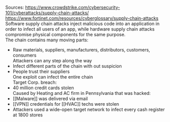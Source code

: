Sources:
https://www.crowdstrike.com/cybersecurity-101/cyberattacks/supply-chain-attacks/
https://www.fortinet.com/resources/cyberglossary/supply-chain-attacks
\
Software supply chain attacks inject malicious code into an application in order to infect all users of an app, while hardware supply chain attacks compromise physical components for the same purpose.
\
The chain contains many moving parts:
- Raw materials, suppliers, manufacturers, distributors, customers, consumers
\
Attackers can any step along the way
- Infect different parts of the chain with out suspicion
- People trust their suppliers
\
One exploit can infect the entire chain
\
Target Corp. breach:
- 40 million credit cards stolen
\
Caused by Heating and AC firm in Pennsylvania that was hacked:
- [[Malware]] was delivered via email
- [[VPN]] credentials for [[HVAC]] techs were stolen
- Attackers used a wide-open target network to infect every cash register at 1800 stores
